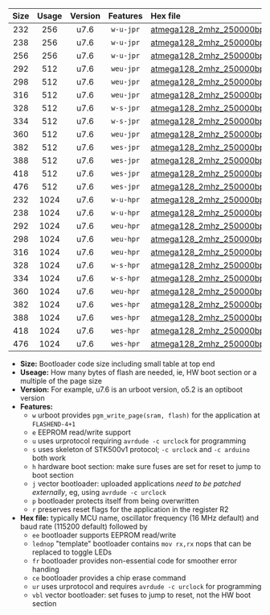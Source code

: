 |Size|Usage|Version|Features|Hex file|
|:-:|:-:|:-:|:-:|:--|
|232|256|u7.6|`w-u-jpr`|[atmega128_2mhz_250000bps_ur_vbl.hex](https://raw.githubusercontent.com/stefanrueger/urboot/main/atmega128_2mhz_250000bps_ur_vbl.hex)|
|238|256|u7.6|`w-u-jpr`|[atmega128_2mhz_250000bps_lednop_ur_vbl.hex](https://raw.githubusercontent.com/stefanrueger/urboot/main/atmega128_2mhz_250000bps_lednop_ur_vbl.hex)|
|256|256|u7.6|`w-u-jpr`|[atmega128_2mhz_250000bps_lednop_fr_ur_vbl.hex](https://raw.githubusercontent.com/stefanrueger/urboot/main/atmega128_2mhz_250000bps_lednop_fr_ur_vbl.hex)|
|292|512|u7.6|`weu-jpr`|[atmega128_2mhz_250000bps_ee_ur_vbl.hex](https://raw.githubusercontent.com/stefanrueger/urboot/main/atmega128_2mhz_250000bps_ee_ur_vbl.hex)|
|298|512|u7.6|`weu-jpr`|[atmega128_2mhz_250000bps_ee_lednop_ur_vbl.hex](https://raw.githubusercontent.com/stefanrueger/urboot/main/atmega128_2mhz_250000bps_ee_lednop_ur_vbl.hex)|
|316|512|u7.6|`weu-jpr`|[atmega128_2mhz_250000bps_ee_lednop_fr_ur_vbl.hex](https://raw.githubusercontent.com/stefanrueger/urboot/main/atmega128_2mhz_250000bps_ee_lednop_fr_ur_vbl.hex)|
|328|512|u7.6|`w-s-jpr`|[atmega128_2mhz_250000bps_vbl.hex](https://raw.githubusercontent.com/stefanrueger/urboot/main/atmega128_2mhz_250000bps_vbl.hex)|
|334|512|u7.6|`w-s-jpr`|[atmega128_2mhz_250000bps_lednop_vbl.hex](https://raw.githubusercontent.com/stefanrueger/urboot/main/atmega128_2mhz_250000bps_lednop_vbl.hex)|
|360|512|u7.6|`weu-jpr`|[atmega128_2mhz_250000bps_ee_lednop_fr_ce_ur_vbl.hex](https://raw.githubusercontent.com/stefanrueger/urboot/main/atmega128_2mhz_250000bps_ee_lednop_fr_ce_ur_vbl.hex)|
|382|512|u7.6|`wes-jpr`|[atmega128_2mhz_250000bps_ee_vbl.hex](https://raw.githubusercontent.com/stefanrueger/urboot/main/atmega128_2mhz_250000bps_ee_vbl.hex)|
|388|512|u7.6|`wes-jpr`|[atmega128_2mhz_250000bps_ee_lednop_vbl.hex](https://raw.githubusercontent.com/stefanrueger/urboot/main/atmega128_2mhz_250000bps_ee_lednop_vbl.hex)|
|418|512|u7.6|`wes-jpr`|[atmega128_2mhz_250000bps_ee_lednop_fr_vbl.hex](https://raw.githubusercontent.com/stefanrueger/urboot/main/atmega128_2mhz_250000bps_ee_lednop_fr_vbl.hex)|
|476|512|u7.6|`wes-jpr`|[atmega128_2mhz_250000bps_ee_lednop_fr_ce_vbl.hex](https://raw.githubusercontent.com/stefanrueger/urboot/main/atmega128_2mhz_250000bps_ee_lednop_fr_ce_vbl.hex)|
|232|1024|u7.6|`w-u-hpr`|[atmega128_2mhz_250000bps_ur.hex](https://raw.githubusercontent.com/stefanrueger/urboot/main/atmega128_2mhz_250000bps_ur.hex)|
|238|1024|u7.6|`w-u-hpr`|[atmega128_2mhz_250000bps_lednop_ur.hex](https://raw.githubusercontent.com/stefanrueger/urboot/main/atmega128_2mhz_250000bps_lednop_ur.hex)|
|292|1024|u7.6|`weu-hpr`|[atmega128_2mhz_250000bps_ee_ur.hex](https://raw.githubusercontent.com/stefanrueger/urboot/main/atmega128_2mhz_250000bps_ee_ur.hex)|
|298|1024|u7.6|`weu-hpr`|[atmega128_2mhz_250000bps_ee_lednop_ur.hex](https://raw.githubusercontent.com/stefanrueger/urboot/main/atmega128_2mhz_250000bps_ee_lednop_ur.hex)|
|316|1024|u7.6|`weu-hpr`|[atmega128_2mhz_250000bps_ee_lednop_fr_ur.hex](https://raw.githubusercontent.com/stefanrueger/urboot/main/atmega128_2mhz_250000bps_ee_lednop_fr_ur.hex)|
|328|1024|u7.6|`w-s-hpr`|[atmega128_2mhz_250000bps.hex](https://raw.githubusercontent.com/stefanrueger/urboot/main/atmega128_2mhz_250000bps.hex)|
|334|1024|u7.6|`w-s-hpr`|[atmega128_2mhz_250000bps_lednop.hex](https://raw.githubusercontent.com/stefanrueger/urboot/main/atmega128_2mhz_250000bps_lednop.hex)|
|360|1024|u7.6|`weu-hpr`|[atmega128_2mhz_250000bps_ee_lednop_fr_ce_ur.hex](https://raw.githubusercontent.com/stefanrueger/urboot/main/atmega128_2mhz_250000bps_ee_lednop_fr_ce_ur.hex)|
|382|1024|u7.6|`wes-hpr`|[atmega128_2mhz_250000bps_ee.hex](https://raw.githubusercontent.com/stefanrueger/urboot/main/atmega128_2mhz_250000bps_ee.hex)|
|388|1024|u7.6|`wes-hpr`|[atmega128_2mhz_250000bps_ee_lednop.hex](https://raw.githubusercontent.com/stefanrueger/urboot/main/atmega128_2mhz_250000bps_ee_lednop.hex)|
|418|1024|u7.6|`wes-hpr`|[atmega128_2mhz_250000bps_ee_lednop_fr.hex](https://raw.githubusercontent.com/stefanrueger/urboot/main/atmega128_2mhz_250000bps_ee_lednop_fr.hex)|
|476|1024|u7.6|`wes-hpr`|[atmega128_2mhz_250000bps_ee_lednop_fr_ce.hex](https://raw.githubusercontent.com/stefanrueger/urboot/main/atmega128_2mhz_250000bps_ee_lednop_fr_ce.hex)|

- **Size:** Bootloader code size including small table at top end
- **Useage:** How many bytes of flash are needed, ie, HW boot section or a multiple of the page size
- **Version:** For example, u7.6 is an urboot version, o5.2 is an optiboot version
- **Features:**
  + `w` urboot provides `pgm_write_page(sram, flash)` for the application at `FLASHEND-4+1`
  + `e` EEPROM read/write support
  + `u` uses urprotocol requiring `avrdude -c urclock` for programming
  + `s` uses skeleton of STK500v1 protocol; `-c urclock` and `-c arduino` both work
  + `h` hardware boot section: make sure fuses are set for reset to jump to boot section
  + `j` vector bootloader: uploaded applications *need to be patched externally*, eg, using `avrdude -c urclock`
  + `p` bootloader protects itself from being overwritten
  + `r` preserves reset flags for the application in the register R2
- **Hex file:** typically MCU name, oscillator frequency (16 MHz default) and baud rate (115200 default) followed by
  + `ee` bootloader supports EEPROM read/write
  + `lednop` "template" bootloader contains `mov rx,rx` nops that can be replaced to toggle LEDs
  + `fr` bootloader provides non-essential code for smoother error handing
  + `ce` bootloader provides a chip erase command
  + `ur` uses urprotocol and requires `avrdude -c urclock` for programming
  + `vbl` vector bootloader: set fuses to jump to reset, not the HW boot section
